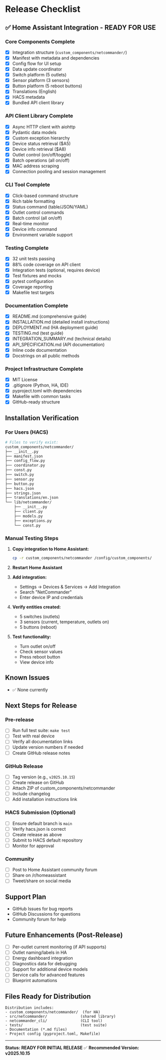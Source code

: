 # Release Checklist

## ✅ Home Assistant Integration - READY FOR USE

### Core Components Complete
- [x] Integration structure (`custom_components/netcommander/`)
- [x] Manifest with metadata and dependencies
- [x] Config flow for UI setup
- [x] Data update coordinator
- [x] Switch platform (5 outlets)
- [x] Sensor platform (3 sensors)
- [x] Button platform (5 reboot buttons)
- [x] Translations (English)
- [x] HACS metadata
- [x] Bundled API client library

### API Client Library Complete
- [x] Async HTTP client with aiohttp
- [x] Pydantic data models
- [x] Custom exception hierarchy
- [x] Device status retrieval ($A5)
- [x] Device info retrieval ($A8)
- [x] Outlet control (on/off/toggle)
- [x] Batch operations (all on/off)
- [x] MAC address scraping
- [x] Connection pooling and session management

### CLI Tool Complete
- [x] Click-based command structure
- [x] Rich table formatting
- [x] Status command (table/JSON/YAML)
- [x] Outlet control commands
- [x] Batch control (all on/off)
- [x] Real-time monitor
- [x] Device info command
- [x] Environment variable support

### Testing Complete
- [x] 32 unit tests passing
- [x] 88% code coverage on API client
- [x] Integration tests (optional, requires device)
- [x] Test fixtures and mocks
- [x] pytest configuration
- [x] Coverage reporting
- [x] Makefile test targets

### Documentation Complete
- [x] README.md (comprehensive guide)
- [x] INSTALLATION.md (detailed install instructions)
- [x] DEPLOYMENT.md (HA deployment guide)
- [x] TESTING.md (test guide)
- [x] INTEGRATION_SUMMARY.md (technical details)
- [x] API_SPECIFICATION.md (API documentation)
- [x] Inline code documentation
- [x] Docstrings on all public methods

### Project Infrastructure Complete
- [x] MIT License
- [x] .gitignore (Python, HA, IDE)
- [x] pyproject.toml with dependencies
- [x] Makefile with common tasks
- [x] GitHub-ready structure

## Installation Verification

### For Users (HACS)
```bash
# Files to verify exist:
custom_components/netcommander/
├── __init__.py
├── manifest.json
├── config_flow.py
├── coordinator.py
├── const.py
├── switch.py
├── sensor.py
├── button.py
├── hacs.json
├── strings.json
├── translations/en.json
└── lib/netcommander/
    ├── __init__.py
    ├── client.py
    ├── models.py
    ├── exceptions.py
    └── const.py
```

### Manual Testing Steps

1. **Copy integration to Home Assistant:**
   ```bash
   cp -r custom_components/netcommander /config/custom_components/
   ```

2. **Restart Home Assistant**

3. **Add integration:**
   - Settings → Devices & Services → Add Integration
   - Search "NetCommander"
   - Enter device IP and credentials

4. **Verify entities created:**
   - 5 switches (outlets)
   - 3 sensors (current, temperature, outlets on)
   - 5 buttons (reboot)

5. **Test functionality:**
   - Turn outlet on/off
   - Check sensor values
   - Press reboot button
   - View device info

## Known Issues

- ✅ None currently

## Next Steps for Release

### Pre-release
- [ ] Run full test suite: `make test`
- [ ] Test with real device
- [ ] Verify all documentation links
- [ ] Update version numbers if needed
- [ ] Create GitHub release notes

### GitHub Release
- [ ] Tag version (e.g., `v2025.10.15`)
- [ ] Create release on GitHub
- [ ] Attach ZIP of custom_components/netcommander
- [ ] Include changelog
- [ ] Add installation instructions link

### HACS Submission (Optional)
- [ ] Ensure default branch is `main`
- [ ] Verify hacs.json is correct
- [ ] Create release as above
- [ ] Submit to HACS default repository
- [ ] Monitor for approval

### Community
- [ ] Post to Home Assistant community forum
- [ ] Share on /r/homeassistant
- [ ] Tweet/share on social media

## Support Plan

- GitHub Issues for bug reports
- GitHub Discussions for questions
- Community forum for help

## Future Enhancements (Post-Release)

- [ ] Per-outlet current monitoring (if API supports)
- [ ] Outlet naming/labels in HA
- [ ] Energy dashboard integration
- [ ] Diagnostics data for debugging
- [ ] Support for additional device models
- [ ] Service calls for advanced features
- [ ] Blueprint automations

## Files Ready for Distribution

```
Distribution includes:
- custom_components/netcommander/  (for HA)
- src/netcommander/               (shared library)
- netcommander_cli/               (CLI tool)
- tests/                          (test suite)
- Documentation (*.md files)
- Project config (pyproject.toml, Makefile)
```

---

**Status: READY FOR INITIAL RELEASE** ✅
**Recommended Version: v2025.10.15**

